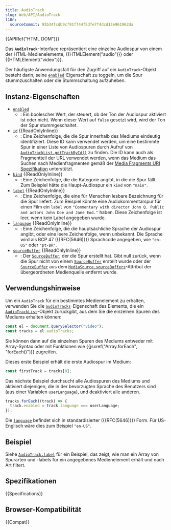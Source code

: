 ```yaml
---
title: AudioTrack
slug: Web/API/AudioTrack
l10n:
  sourceCommit: 93b34fcdb9cf91ff44f5dfe7f4dcd13e961962da
---
```


{{APIRef("HTML DOM")}}

Das **`AudioTrack`**-Interface repräsentiert eine einzelne Audiospur von einem der HTML-Medienelemente, {{HTMLElement("audio")}} oder {{HTMLElement("video")}}.

Der häufigste Anwendungsfall für den Zugriff auf ein `AudioTrack`-Objekt besteht darin, seine [`enabled`](/de/docs/Web/API/AudioTrack/enabled)-Eigenschaft zu toggeln, um die Spur stummzuschalten oder die Stummschaltung aufzuheben.

## Instanz-Eigenschaften

- [`enabled`](/de/docs/Web/API/AudioTrack/enabled)
  - : Ein boolescher Wert, der steuert, ob der Ton der Audiospur aktiviert ist oder nicht. Wenn dieser Wert auf `false` gesetzt wird, wird der Ton der Spur stummgeschaltet.
- [`id`](/de/docs/Web/API/AudioTrack/id) {{ReadOnlyInline}}
  - : Eine Zeichenfolge, die die Spur innerhalb des Mediums eindeutig identifiziert. Diese ID kann verwendet werden, um eine bestimmte Spur in einer Liste von Audiospuren durch Aufruf von [`AudioTrackList.getTrackById()`](/de/docs/Web/API/AudioTrackList/getTrackById) zu finden. Die ID kann auch als Fragmentteil der URL verwendet werden, wenn das Medium das Suchen nach Medienfragmenten gemäß der [Media Fragments URI Spezifikation](https://www.w3.org/TR/media-frags/) unterstützt.
- [`kind`](/de/docs/Web/API/AudioTrack/kind) {{ReadOnlyInline}}
  - : Eine Zeichenfolge, die die Kategorie angibt, in die die Spur fällt. Zum Beispiel hätte die Haupt-Audiospur ein `kind` von `"main"`.
- [`label`](/de/docs/Web/API/AudioTrack/label) {{ReadOnlyInline}}
  - : Eine Zeichenfolge, die eine für Menschen lesbare Bezeichnung für die Spur liefert. Zum Beispiel könnte eine Audiokommentarspur für einen Film ein `label` von `"Commentary with director John Q. Public and actors John Doe and Jane Eod."` haben. Diese Zeichenfolge ist leer, wenn kein Label angegeben wurde.
- [`language`](/de/docs/Web/API/AudioTrack/language) {{ReadOnlyInline}}
  - : Eine Zeichenfolge, die die hauptsächliche Sprache der Audiospur angibt, oder eine leere Zeichenfolge, wenn unbekannt. Die Sprache wird als BCP 47 ({{RFC(5646)}}) Sprachcode angegeben, wie `"en-US"` oder `"pt-BR"`.
- [`sourceBuffer`](/de/docs/Web/API/AudioTrack/sourceBuffer) {{ReadOnlyInline}}
  - : Der [`SourceBuffer`](/de/docs/Web/API/SourceBuffer), der die Spur erstellt hat. Gibt null zurück, wenn die Spur nicht von einem [`SourceBuffer`](/de/docs/Web/API/SourceBuffer) erstellt wurde oder der [`SourceBuffer`](/de/docs/Web/API/SourceBuffer) aus dem [`MediaSource.sourceBuffers`](/de/docs/Web/API/MediaSource/sourceBuffers)-Attribut der übergeordneten Medienquelle entfernt wurde.

## Verwendungshinweise

Um ein `AudioTrack` für ein bestimmtes Medienelement zu erhalten, verwenden Sie die [`audioTracks`](/de/docs/Web/API/HTMLMediaElement/audioTracks)-Eigenschaft des Elements, die ein [`AudioTrackList`](/de/docs/Web/API/AudioTrackList)-Objekt zurückgibt, aus dem Sie die einzelnen Spuren des Mediums erhalten können:

```js
const el = document.querySelector("video");
const tracks = el.audioTracks;
```

Sie können dann auf die einzelnen Spuren des Mediums entweder mit Array-Syntax oder mit Funktionen wie {{jsxref("Array.forEach", "forEach()")}} zugreifen.

Dieses erste Beispiel erhält die erste Audiospur im Medium:

```js
const firstTrack = tracks[0];
```

Das nächste Beispiel durchsucht alle Audiospuren des Mediums und aktiviert diejenigen, die in der bevorzugten Sprache des Benutzers sind (aus einer Variablen `userLanguage`), und deaktiviert alle anderen.

```js
tracks.forEach((track) => {
  track.enabled = track.language === userLanguage;
});
```

Die [`language`](/de/docs/Web/API/AudioTrack/language) befindet sich in standardisierter ({{RFC(5646)}}) Form. Für US-Englisch wäre dies zum Beispiel `"en-US"`.

## Beispiel

Siehe [`AudioTrack.label`](/de/docs/Web/API/AudioTrack/label#examples) für ein Beispiel, das zeigt, wie man ein Array von Spurarten und -labels für ein angegebenes Medienelement erhält und nach Art filtert.

## Spezifikationen

{{Specifications}}

## Browser-Kompatibilität

{{Compat}}
